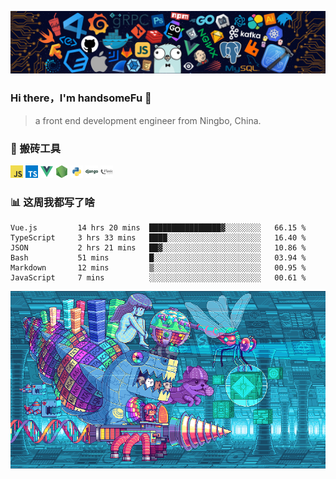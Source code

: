 ![](https://github.com/MrFu1998/MrFu1998/blob/master/header.png)

### Hi there，I'm handsomeFu 👋

> a front end development engineer from Ningbo, China.

### 🔧 搬砖工具
<code><img height="20" src="https://raw.githubusercontent.com/github/explore/80688e429a7d4ef2fca1e82350fe8e3517d3494d/topics/javascript/javascript.png"></code>
<code><img height="20" src="https://raw.githubusercontent.com/github/explore/80688e429a7d4ef2fca1e82350fe8e3517d3494d/topics/typescript/typescript.png"></code>
<code><img height="20" src="https://raw.githubusercontent.com/github/explore/80688e429a7d4ef2fca1e82350fe8e3517d3494d/topics/vue/vue.png"></code>
<code><img height="20" src="https://raw.githubusercontent.com/github/explore/80688e429a7d4ef2fca1e82350fe8e3517d3494d/topics/nodejs/nodejs.png"></code>
<code><img height="20" src="https://raw.githubusercontent.com/github/explore/80688e429a7d4ef2fca1e82350fe8e3517d3494d/topics/python/python.png"></code>
<code><img height="20" src="https://raw.githubusercontent.com/github/explore/80688e429a7d4ef2fca1e82350fe8e3517d3494d/topics/django/django.png"></code>
<code><img height="20" src="https://raw.githubusercontent.com/github/explore/80688e429a7d4ef2fca1e82350fe8e3517d3494d/topics/flask/flask.png"></code>



### 📊 这周我都写了啥
<!--START_SECTION:waka-->

```text
Vue.js         14 hrs 20 mins  ████████████████▓░░░░░░░░   66.15 %
TypeScript     3 hrs 33 mins   ████░░░░░░░░░░░░░░░░░░░░░   16.40 %
JSON           2 hrs 21 mins   ██▓░░░░░░░░░░░░░░░░░░░░░░   10.86 %
Bash           51 mins         █░░░░░░░░░░░░░░░░░░░░░░░░   03.94 %
Markdown       12 mins         ▒░░░░░░░░░░░░░░░░░░░░░░░░   00.95 %
JavaScript     7 mins          ░░░░░░░░░░░░░░░░░░░░░░░░░   00.61 %
```

<!--END_SECTION:waka-->


<img src="https://github.com/MrFu1998/MrFu1998/blob/master/footer.gif" />

